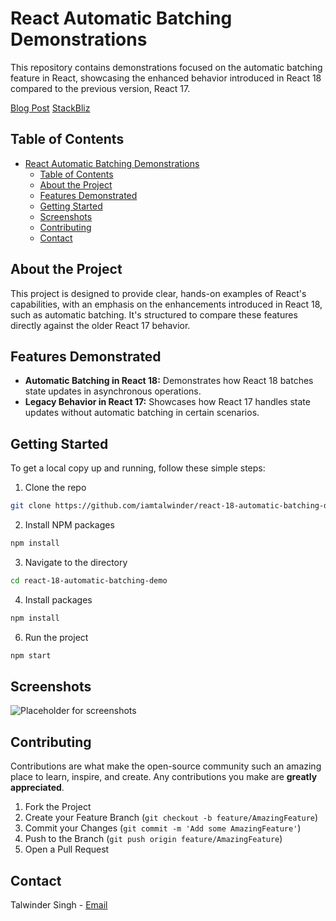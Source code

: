 # React Automatic Batching Demonstrations

This repository contains demonstrations focused on the automatic batching feature in React, showcasing the enhanced behavior introduced in React 18 compared to the previous version, React 17.

[Blog Post](https://talwinder.tech/blog/react-18-new-features)
[StackBliz](https://stackblitz.com/edit/stackblitz-starters-emnd5j?file=src%2FApp.tsx)


## Table of Contents
- [React Automatic Batching Demonstrations](#react-automatic-batching-demonstrations)
  - [Table of Contents](#table-of-contents)
  - [About the Project](#about-the-project)
  - [Features Demonstrated](#features-demonstrated)
  - [Getting Started](#getting-started)
  - [Screenshots](#screenshots)
  - [Contributing](#contributing)
  - [Contact](#contact)

## About the Project
This project is designed to provide clear, hands-on examples of React's capabilities, with an emphasis on the enhancements introduced in React 18, such as automatic batching. It's structured to compare these features directly against the older React 17 behavior.

## Features Demonstrated
- **Automatic Batching in React 18:** Demonstrates how React 18 batches state updates in asynchronous operations.
- **Legacy Behavior in React 17:** Showcases how React 17 handles state updates without automatic batching in certain scenarios.

## Getting Started
To get a local copy up and running, follow these simple steps:
1. Clone the repo
  ```sh
  git clone https://github.com/iamtalwinder/react-18-automatic-batching-demo.git
  ```

2. Install NPM packages
  ```sh
  npm install
  ```

3. Navigate to the directory

  ```sh
  cd react-18-automatic-batching-demo
  ```

4. Install packages

  ```sh
  npm install
  ```

6. Run the project

  ```sh
  npm start
  ```

## Screenshots
![Placeholder for screenshots](#)

## Contributing
Contributions are what make the open-source community such an amazing place to learn, inspire, and create. Any contributions you make are **greatly appreciated**.

1. Fork the Project
2. Create your Feature Branch (`git checkout -b feature/AmazingFeature`)
3. Commit your Changes (`git commit -m 'Add some AmazingFeature'`)
4. Push to the Branch (`git push origin feature/AmazingFeature`)
5. Open a Pull Request

## Contact
Talwinder Singh - [Email](mailto:singhtalwinder790@gmail.com)
